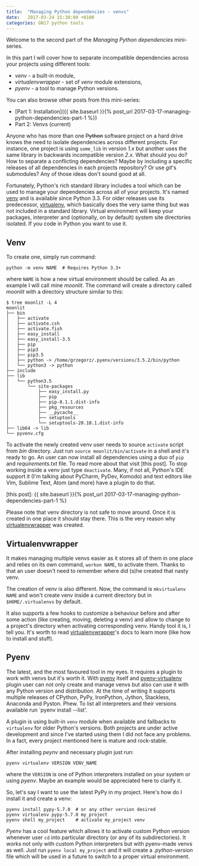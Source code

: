 ```yaml
---
title:  "Managing Python dependencies - venvs"
date:   2017-03-24 15:30:00 +0100
categories: GN17 python tools
---
```


Welcome to the second part of the _Managing Python dependencies_ mini-series.

In this part I will cover how to separate incompatible dependencies across your
projects using different tools:

 * _venv_ - a built-in module,
 * _virtualenvwrapper_ - set of _venv_ module extensions,
 * _pyenv_ - a tool to manage Python versions.

You can also browse other posts from this mini-series:

 * [Part 1: Installation]({{ site.baseurl }}{% post_url 2017-03-17-managing-python-dependencies-part-1 %})
 * Part 2: Venvs (current)

Anyone who has more than one ~~Python~~ software project on a hard drive knows
the need to isolate dependencies across different projects. For instance, one
project is using `some_lib` in version _1.x_ but another uses the same library
in backwards incompatible version _2.x_. What should you do? How to separate a
conflicting dependencies? Maybe by including a specific releases of all
dependencies in each projects repository? Or use _git_'s submodules? Any of
those ideas don't sound good at all.

Fortunately, Python's rich standard library includes a tool which can be used
to manage your dependencies across all of your projects. It's named [venv] and
is available since Python 3.3. For older releases use its predecessor,
[virtualenv], which basically does the very same thing but was not included in
a standard library. Virtual environment will keep your packages, interpreter
and (optionally, on by default) system site directories isolated. If you code
in Python you want to use it.

[venv]: https://docs.python.org/3/library/venv.html
[virtualenv]: https://virtualenv.pypa.io


## Venv

To create one, simply run command:

```
python -m venv NAME  # Requires Python 3.3+
```

where `NAME` is how a new virtual environment should be called. As an example
I will call mine _moonlit_. The command will create a directory called
_moonlit_ with a directory structure similar to this:

```
$ tree moonlit -L 4
moonlit
├── bin
│   ├── activate
│   ├── activate.csh
│   ├── activate.fish
│   ├── easy_install
│   ├── easy_install-3.5
│   ├── pip
│   ├── pip3
│   ├── pip3.5
│   ├── python -> /home/grzegorz/.pyenv/versions/3.5.2/bin/python
│   └── python3 -> python
├── include
├── lib
│   └── python3.5
│       └── site-packages
│           ├── easy_install.py
│           ├── pip
│           ├── pip-8.1.1.dist-info
│           ├── pkg_resources
│           ├── __pycache__
│           ├── setuptools
│           └── setuptools-20.10.1.dist-info
├── lib64 -> lib
└── pyvenv.cfg
```

To activate the newly created venv user needs to source `activate` script from
_bin_ directory. Just run `source moonlit/bin/activate` in a shell and it's
ready to go. An user can now install all dependencies using a duo of `pip` and
_requirements.txt_ file. To read more about that visit [this post]. To stop
working inside a venv just type `deactivate`. Many, if not all, Python's IDE
support it (I'm talking about PyCharm, PyDev, Komodo) and text editors like
Vim, Sublime Text, Atom (and more) have a plugin to do that.

[this post]: {{ site.baseurl }}{% post_url 2017-03-17-managing-python-dependencies-part-1 %}

Please note that venv directory is not safe to move around. Once it is created
in one place it should stay there. This is the very reason why
[virtualenvwrapper] was created.

[virtualenvwrapper]: https://virtualenvwrapper.readthedocs.io


## Virtualenvwrapper

It makes managing multiple venvs easier as it stores all of them in one place
and relies on its own command, `workon NAME`, to activate them. Thanks to that
an user doesn't need to remember where did (s)he created that nasty venv.

The creation of venv is also different. Now, the command is `mkvirtualenv NAME`
and won't create venv inside a current directory but in `$HOME/.virtualenvs` by
default.

It also supports a few hooks to customize a behaviour before and after some
action (like creating, moving, deleting a venv) and allow to change to a
project's directory when activating corresponding venv. Handy tool it is, I
tell you. It's worth to read [virtualenvwrapper]'s docs to learn more (like how
to install and stuff).


## Pyenv

The latest, and the most favoured tool in my eyes. It requires a plugin to work
with venvs but it's worth it. With [pyenv] itself and [pyenv-virtualenv] plugin
user can not only create and manage venvs but also can use it with any Python
version and distribution. At the time of writing it supports multiple releases
of CPython, PyPy, IronPython, Jython, Stackless, Anaconda and Pyston. Phew. To
list all interpreters and their versions available run `pyenv install --list'.

A plugin is using built-in `venv` module when available and fallbacks to
`virtualenv` for older Python's versions. Both projects are under active
development and since I've started using them I did not face any problems. In a
fact, every project mentioned here is mature and rock-stable.

After installing _peynv_ and necessary plugin just run:

```
pyenv virtualenv VERSION VENV_NAME
```

where the `VERSION` is one of Python interpreters installed on your system or
using _pyenv_. Maybe an example would be appreciated here to clarify it.

So, let's say I want to use the latest PyPy in my project. Here's how do I
install it and create a venv:

```
pyenv install pypy-5.7.0  # or any other version desired
pyenv virtualenv pypy-5.7.0 my_project
pyenv shell my_project    # activate my_project venv
```

_Pyenv_ has a cool feature which allows it to activate custom Python version
whenever user `cd` into particular directory (or any of its subdirectories). It
works not only with custom Python interpreters but with pyenv-made venvs as
well.  Just run `pyenv local my_project` and it will create a _.python-version_
file which will be used in a future to switch to a proper virtual environment.

[pyenv]: https://github.com/pyenv/pyenv
[pyenv-virtualenv]: https://github.com/pyenv/pyenv-virtualenv
